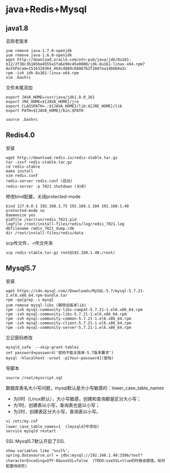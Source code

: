 # java+Redis+Mysql
## java1.8
去除老版本
```
yum remove java-1.7.0-openjdk
yum remove java-1.6.0-openjdk
wget http://download.oracle.com/otn-pub/java/jdk/8u161-b12/2f38c3b165be4555a1fa6e98c45e0808/jdk-8u161-linux-x64.rpm?AuthParam=1516324364_464cd889c68967b2f28d7ea14b6b0a3c
rpm -ivh jdk-8u161-linux-x64.rpm
vim .bashrc
```
文件末尾添加
```
export JAVA_HOME=/usr/java/jdk1.8.0_161
export JRE_HOME=${JAVA_HOME}/jre
export CLASSPATH=.:${JAVA_HOME}/lib:${JRE_HOME}/lib
export PATH=${JAVA_HOME}/bin:$PATH
```
```
source .bashrc
```

## Redis4.0
安装
```
wget http://download.redis.io/redis-stable.tar.gz
tar -zxvf redis-stable.tar.gz
cd redis-stable
make install
vim redis.conf
redis-server redis.conf (启动)
redis-server -p 7021 shutdown (关闭)
```
修改bind配置，关闭protected-mode
```
bind 127.0.0.1 192.168.1.75 192.168.1.184 192.168.1.48
protected-mode no
daemonize yes
pidfile /var/run/redis_7021.pid
logfile /root/install-files/redis/log/redis_7021.log
dbfilename redis_7021_dump.rdb
dir /root/install-files/redis/data
```

scp传文件，-r传文件夹
```
scp redis-stable.tar.gz root@192.168.1.48:/root/
```

## Mysql5.7
安装
```
wget https://cdn.mysql.com//Downloads/MySQL-5.7/mysql-5.7.21-1.el6.x86_64.rpm-bundle.tar
rpm -qa|grep -i mysql
yum remove mysql-libs (删除旧版本lib)
rpm -ivh mysql-community-libs-compat-5.7.21-1.el6.x86_64.rpm 
rpm -ivh mysql-community-libs-5.7.21-1.el6.x86_64.rpm 
rpm -ivh mysql-community-common-5.7.21-1.el6.x86_64.rpm 
rpm -ivh mysql-community-client-5.7.21-1.el6.x86_64.rpm 
rpm -ivh mysql-community-server-5.7.21-1.el6.x86_64.rpm 
```
忘记密码修改
```
mysqld_safe  --skip-grant-tables
set password=password('密码不能太简单-5.7版本要求')
mysql -hlocalhost -uroot -p[Your-password](登陆)
```
导脚本
```
source /root/myscript.sql
```
数据库表名大小写问题，mysql默认是大小写敏感的：lower_case_table_names
- 为0时（Linux默认），大小写敏感，创建和查询都是区分大小写；
- 为1时，创建表以小写，查询表也是以小写；
- 为2时，创建表区分大小写，查询表以小写。

```
vi /etc/my.cnf
lower_case_table_names=1  ([mysqld]中添加)
service mysqld restart
```
SSL:Mysql5.7默认开启了SSL
```
show variables like '%ssl%';
spring.datasource.url = jdbc:mysql://192.168.1.48:3306/test?characterEncoding=UTF-8&useSSL=false  (TODO:useSSL=true的时候会报错，如何配置待研究)
```